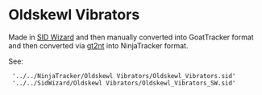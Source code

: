# Oldskewl Vibrators
Made in [SID Wizard](https://csdb.dk/release/?id=221555) and then manually converted into GoatTracker format and then converted via [gt2nt](https://csdb.dk/release/?id=152424) into NinjaTracker format.

See:

     '../../NinjaTracker/Oldskewl Vibrators/Oldskewl_Vibrators.sid'
     '../../SidWizard/Oldskewl Vibrators/Oldskewl_Vibrators_SW.sid'

